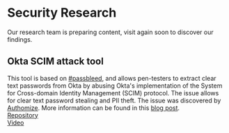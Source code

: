 # Security Research
Our research team is preparing content, visit again soon to discover our findings.

## Okta SCIM attack tool
This tool is based on [#passbleed](https://authomize.com/blog/authomize-discovers-password-stealing-and-impersonation-risks-to-in-okta/#challenges), and allows pen-testers to extract clear text passwords from Okta by abusing Okta's implementation of the System for Cross-domain Identity Management (SCIM) protocol. The issue allows for clear text password stealing and PII theft. The issue was discovered by [Authomize](https://www.authomize.com/). More information can be found in this [blog post](https://authomize.com/blog/authomize-discovers-password-stealing-and-impersonation-risks-to-in-okta/#challenges).
<br />
[Repository](https://github.com/authomize/okta_scim_attack_tool)
<br />
[Video](https://www.youtube.com/watch?v=tPiuOimbwRY)

